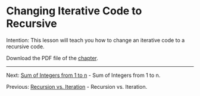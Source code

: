 # Changing Iterative Code to Recursive

Intention: This lesson will teach you how to change an iterative code to a recursive code.

Download the PDF file of the [chapter](chapter_10.pdf).

<hr>

Next: [Sum of Integers from 1 to n](chapter_11.md "Sum of Integers from 1 to n") - Sum of Integers from 1 to n.

Previous: [Recursion vs. Iteration](chapter_9.md "Recursion vs. Iteration") - Recursion vs. Iteration.
